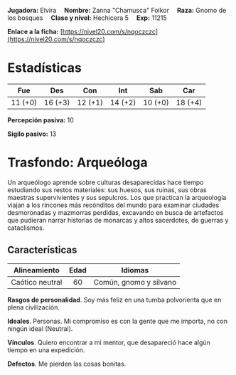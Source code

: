 **Jugadora:** Elvira  &emsp;**Nombre:** Zanna "Chamusca" Folkor &emsp;**Raza:** Gnomo de los bosques &emsp;**Clase y nivel:** Hechicera 5 &emsp;**Exp:** 11215

**Enlace a la ficha:** [https://nivel20.com/s/nqoczczc](https://nivel20.com/s/nqoczczc)

# Estadísticas

| Fue     | Des     | Con     | Int    | Sab     | Car    |
|---------|---------|---------|--------|---------|--------|
| 11 (+0) | 16 (+3) | 12 (+1) | 14 (+2) | 10 (+0) | 18 (+4) |

**Percepción pasiva:** 10

**Sigilo pasivo:** 13

# Trasfondo: Arqueóloga

Un arqueólogo aprende sobre culturas desaparecidas hace tiempo estudiando sus restos materiales: sus huesos, sus ruinas, sus obras maestras supervivientes y sus sepulcros. Los que practican la arqueología viajan a los rincones más recónditos del mundo para examinar ciudades desmoronadas y mazmorras perdidas, excavando en busca de artefactos que pudieran narrar historias de monarcas y altos sacerdotes, de guerras y cataclismos.

## Características

| Alineamiento | Edad | Idiomas |
|:---------:|:---------:|:---------:|
| Caótico neutral | 60 | Común, gnomo y silvano |

**Rasgos de personalidad**. Soy más feliz en una tumba polvorienta que en plena civilización.

**Ideales**. Personas. Mi compromiso es con la gente que me importa, no con ningún ideal (Neutral).

**Vínculos**. Quiero encontrar a mi mentor, que desapareció hace algún tiempo en una expedición.

**Defectos**. Me pierden las cosas bonitas.
